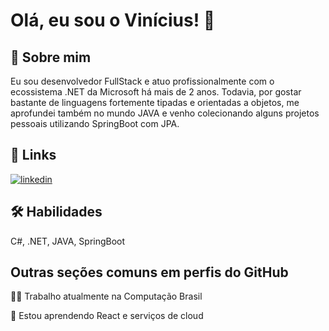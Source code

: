 
# Olá, eu sou o Vinícius! 👋


## 🚀 Sobre mim
Eu sou desenvolvedor FullStack e atuo profissionalmente com o ecossistema .NET da Microsoft há mais de 2 anos. Todavia, por gostar bastante de linguagens fortemente tipadas e orientadas a objetos, me aprofundei também no mundo JAVA e venho colecionando alguns projetos pessoais utilizando SpringBoot com JPA.


## 🔗 Links
[![linkedin](https://img.shields.io/badge/linkedin-0A66C2?style=for-the-badge&logo=linkedin&logoColor=white)](https://www.linkedin.com/in/vin%C3%ADcius-farias-62184a221?lipi=urn%3Ali%3Apage%3Ad_flagship3_profile_view_base_contact_details%3B6YuPPvXZRpeJZb4gA2dd0w%3D%3D)



## 🛠 Habilidades
C#, .NET, JAVA, SpringBoot


## Outras seções comuns em perfis do GitHub
👩‍💻 Trabalho atualmente na Computação Brasil

🧠 Estou aprendendo React e serviços de cloud



